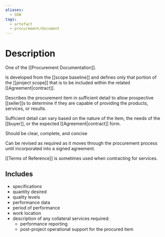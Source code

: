 ```yaml
---
aliases:
  - SOW
tags:
  - artefact
  - procurement/document
---
```

# Description
One of the [[Procurement Documentation]].

Is developed from the [[scope baseline]] and defines only that portion of the [[project scope]] that is to be included within the related [[Agreement|contract]].

Describes the procurement item in sufficient detail to allow prospective [[seller]]s to determine if they are capable of providing the products, services, or results.

Sufficient detail can vary based on the nature of the item, the needs of the [[buyer]], or the expected [[Agreement|contract]] form.

Should be clear, complete, and concise

Can be revised as required as it moves through the procurement process until incorporated into a signed agreement.

[[Terms of Reference]] is sometimes used when contracting for services.
## Includes
- specifications
- quantity desired
- quality levels
- performance data
- period of performance
- work location
- description of any collateral services required:
	- performance reporting
	- post-project operational support for the procured item